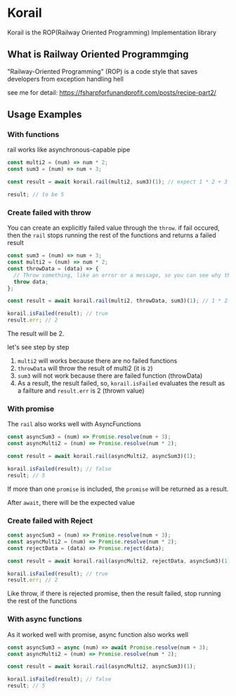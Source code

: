 # Korail

Korail is the ROP(Railway Oriented Programming) Implementation library

## What is Railway Oriented Programmging

"Railway-Oriented Programming" (ROP) is a code style that saves developers from exception handling hell

see me for detail: https://fsharpforfunandprofit.com/posts/recipe-part2/

## Usage Examples

### With functions

rail works like asynchronous-capable pipe

```js
const multi2 = (num) => num * 2;
const sum3 = (num) => num + 3;

const result = await korail.rail(multi2, sum3)(1); // expect 1 * 2 + 3

result; // to be 5
```

### Create failed with throw

You can create an explicitly failed value through the `throw`. if fail occured, then the `rail` stops running the rest of the functions and returns a failed result

```js
const sum3 = (num) => num + 3;
const multi2 = (num) => num * 2;
const throwData = (data) => {
  // Throw something, like an error or a message, so you can see why the rail was failed
  throw data;
};

const result = await korail.rail(multi2, throwData, sum3)(1); // 1 * 2 ...x

korail.isFailed(result); // true
result.err; // 2
```

The result will be 2.

let's see step by step

1. `multi2` will works because there are no failed functions
2. `throwData` will throw the result of multi2 (it is `2`)
3. `sum3` will not work because there are failed function (throwData)
4. As a result, the result failed, so, `korail.isFailed` evaluates the result as a failture and `result.err` is 2 (thrown value)

### With promise

The `rail` also works well with AsyncFunctions

```js
const asyncSum3 = (num) => Promise.resolve(num + 3);
const asyncMulti2 = (num) => Promise.resolve(num * 2);

const result = await korail.rail(asyncMulti2, asyncSum3)(1);

korail.isFailed(result); // false
result; // 5
```

If more than one `promise` is included, the `promise` will be returned as a result.

After `await`, there will be the expected value

### Create failed with Reject

```js
const asyncSum3 = (num) => Promise.resolve(num + 3);
const asyncMulti2 = (num) => Promise.resolve(num * 2);
const rejectData = (data) => Promise.reject(data);

const result = await korail.rail(asyncMulti2, rejectData, asyncSum3)(1); // 1 * 2 ... x

korail.isFailed(result); // true
result.err; // 2
```

Like throw, if there is rejected promise, then the result failed, stop running the rest of the functions

### With async functions

As it worked well with promise, async function also works well

```js
const asyncSum3 = async (num) => await Promise.resolve(num + 3);
const asyncMulti2 = (num) => Promise.resolve(num * 2);

const result = await korail.rail(asyncMulti2, asyncSum3)(1);

korail.isFailed(result); // false
result; // 5
```
